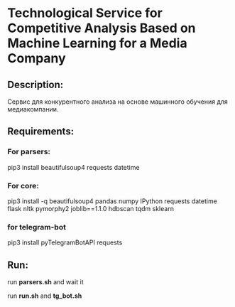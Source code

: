 # Technological Service for Competitive Analysis Based on Machine Learning for a Media Company

## Description:

Cервис для конкурентного анализа на основе машинного обучения для медиакомпании.

## Requirements:

### For parsers:
pip3 install beautifulsoup4 requests datetime

### For core:
pip3 install -q beautifulsoup4 pandas numpy IPython requests datetime flask nltk pymorphy2 joblib==1.1.0 hdbscan tqdm sklearn

### for telegram-bot
pip3 install pyTelegramBotAPI requests

## Run:

run **parsers.sh** and wait it

run **run.sh** and **tg_bot.sh**
